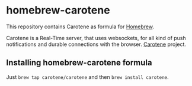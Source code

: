 homebrew-carotene
=================

This repository contains Carotene as formula for
[Homebrew](http://brew.sh).

Carotene is a Real-Time server, that uses websockets, for all kind of push notifications and durable connections with the browser.
[Carotene](http://carotene-project.com) project.

Installing homebrew-carotene formula
------------------------------------

Just `brew tap carotene/carotene` and then `brew install carotene`.
